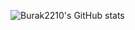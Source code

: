 ![Burak2210's GitHub stats](https://github-readme-stats.vercel.app/api?username=Burak2210&hide=contribs,prs)
